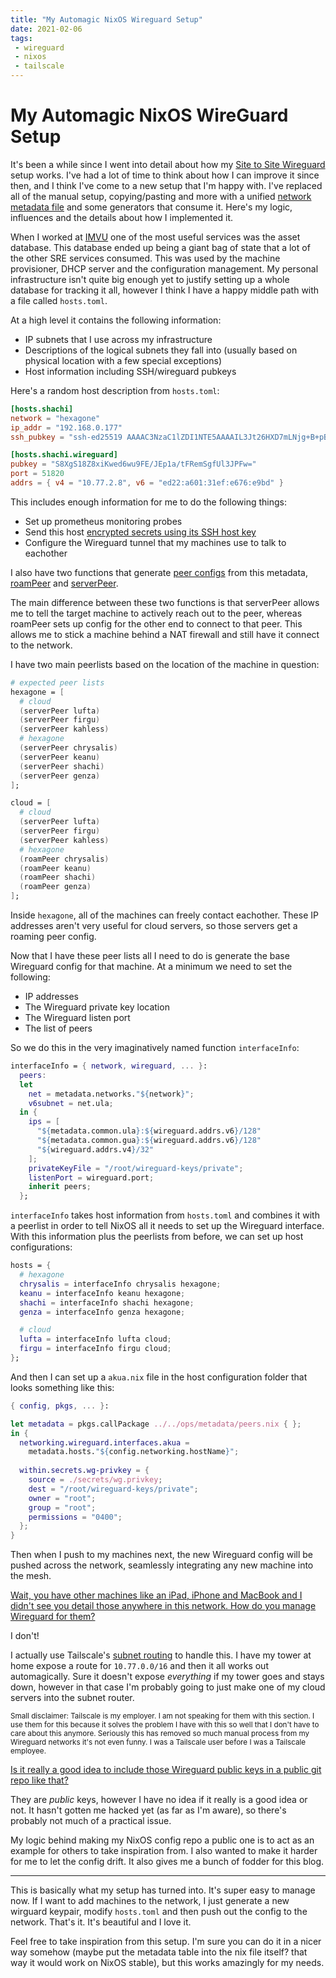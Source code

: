 ```yaml
---
title: "My Automagic NixOS Wireguard Setup"
date: 2021-02-06
tags:
 - wireguard
 - nixos
 - tailscale
---
```


# My Automagic NixOS WireGuard Setup

It's been a while since I went into detail about how my [Site to Site
Wireguard](/blog/series/site-to-site-wireguard) setup works. I've had a lot of
time to think about how I can improve it since then, and I think I've come to a
new setup that I'm happy with. I've replaced all of the manual setup,
copying/pasting and more with a unified [network metadata
file](https://github.com/Xe/nixos-configs/blob/master/ops/metadata/hosts.toml)
and some generators that consume it. Here's my logic, influences and the details
about how I implemented it.

When I worked at [IMVU](https://secure.imvu.com/) one of the most useful
services was the asset database. This database ended up being a giant bag of
state that a lot of the other SRE services consumed. This was used by the
machine provisioner, DHCP server and the configuration management. My personal
infrastructure isn't quite big enough yet to justify setting up a whole database
for tracking it all, however I think I have a happy middle path with a file
called `hosts.toml`.

At a high level it contains the following information:

- IP subnets that I use across my infrastructure
- Descriptions of the logical subnets they fall into (usually based on physical
  location with a few special exceptions)
- Host information including SSH/wireguard pubkeys

Here's a random host description from `hosts.toml`:

```toml
[hosts.shachi]
network = "hexagone"
ip_addr = "192.168.0.177"
ssh_pubkey = "ssh-ed25519 AAAAC3NzaC1lZDI1NTE5AAAAIL3Jt26HXD7mLNjg+B+pB5+fXtxEmMeR6Bqv1Z5/819n"

[hosts.shachi.wireguard]
pubkey = "S8XgS18Z8xiKwed6wu9FE/JEp1a/tFRemSgfUl3JPFw="
port = 51820
addrs = { v4 = "10.77.2.8", v6 = "ed22:a601:31ef:e676:e9bd" }
```

This includes enough information for me to do the following things:

- Set up prometheus monitoring probes
- Send this host [encrypted secrets using its SSH host
  key](/blog/nixos-encrypted-secrets-2021-01-20)
- Configure the Wireguard tunnel that my machines use to talk to eachother

I also have two functions that generate [peer
configs](https://search.nixos.org/options?channel=20.09&from=0&size=50&sort=relevance&query=networking.wireguard.interfaces.%3Cname%3E.peers)
from this metadata,
[roamPeer](https://github.com/Xe/nixos-configs/blob/master/ops/metadata/peers.nix#L5-L17)
and
[serverPeer](https://github.com/Xe/nixos-configs/blob/master/ops/metadata/peers.nix#L18-L33).

The main difference between these two functions is that serverPeer allows me to
tell the target machine to actively reach out to the peer, whereas roamPeer sets
up config for the other end to connect to that peer. This allows me to stick a
machine behind a NAT firewall and still have it connect to the network.

I have two main peerlists based on the location of the machine in question:

```nix
# expected peer lists
hexagone = [
  # cloud
  (serverPeer lufta)
  (serverPeer firgu)
  (serverPeer kahless)
  # hexagone
  (serverPeer chrysalis)
  (serverPeer keanu)
  (serverPeer shachi)
  (serverPeer genza)
];

cloud = [
  # cloud
  (serverPeer lufta)
  (serverPeer firgu)
  (serverPeer kahless)
  # hexagone
  (roamPeer chrysalis)
  (roamPeer keanu)
  (roamPeer shachi)
  (roamPeer genza)
];
```

Inside `hexagone`, all of the machines can freely contact eachother. These IP
addresses aren't very useful for cloud servers, so those servers get a roaming
peer config.

Now that I have these peer lists all I need to do is generate the base Wireguard
config for that machine. At a minimum we need to set the following:

- IP addresses
- The Wireguard private key location
- The Wireguard listen port
- The list of peers

So we do this in the very imaginatively named function `interfaceInfo`:

```nix
interfaceInfo = { network, wireguard, ... }:
  peers:
  let
    net = metadata.networks."${network}";
    v6subnet = net.ula;
  in {
    ips = [
      "${metadata.common.ula}:${wireguard.addrs.v6}/128"
      "${metadata.common.gua}:${wireguard.addrs.v6}/128"
      "${wireguard.addrs.v4}/32"
    ];
    privateKeyFile = "/root/wireguard-keys/private";
    listenPort = wireguard.port;
    inherit peers;
  };
```

`interfaceInfo` takes host information from `hosts.toml` and combines it with a
peerlist in order to tell NixOS all it needs to set up the Wireguard interface.
With this information plus the peerlists from before, we can set up host
configurations:

```nix
hosts = {
  # hexagone
  chrysalis = interfaceInfo chrysalis hexagone;
  keanu = interfaceInfo keanu hexagone;
  shachi = interfaceInfo shachi hexagone;
  genza = interfaceInfo genza hexagone;

  # cloud
  lufta = interfaceInfo lufta cloud;
  firgu = interfaceInfo firgu cloud;
};
```

And then I can set up a `akua.nix` file in the host configuration folder that
looks something like this:

```nix
{ config, pkgs, ... }:

let metadata = pkgs.callPackage ../../ops/metadata/peers.nix { };
in {
  networking.wireguard.interfaces.akua =
    metadata.hosts."${config.networking.hostName}";
    
  within.secrets.wg-privkey = {
    source = ./secrets/wg.privkey;
    dest = "/root/wireguard-keys/private";
    owner = "root";
    group = "root";
    permissions = "0400";
  };
}
```

Then when I push to my machines next, the new Wireguard config will be pushed
across the network, seamlessly integrating any new machine into the mesh.

[Wait, you have other machines like an iPad, iPhone and MacBook and I didn't see
you detail those anywhere in this network. How do you manage Wireguard for
them?](conversation://Mara/hmm)

I don't!

I actually use Tailscale's [subnet
routing](https://tailscale.com/kb/1019/subnets) to handle this. I have my tower
at home expose a route for `10.77.0.0/16` and then it all works out
automagically. Sure it doesn't expose _everything_ if my tower goes and stays
down, however in that case I'm probably going to just make one of my cloud
servers into the subnet router.

<small>Small disclaimer: Tailscale is my employer. I am not speaking for them
with this section. I use them for this because it solves the problem I have
with this so well that I don't have to care about this anymore. Seriously this
has removed so much manual process from my Wireguard networks it's not even
funny. I was a Tailscale user before I was a Tailscale employee.</small>

[Is it really a good idea to include those Wireguard public keys in a public git
repo like that?](conversation://Mara/hmm)

They are _public_ keys, however I have no idea if it really is a good idea or
not. It hasn't gotten me hacked yet (as far as I'm aware), so there's probably
not much of a practical issue.

My logic behind making my NixOS config repo a public one is to act as an example
for others to take inspiration from. I also wanted to make it harder for me to
let the config drift. It also gives me a bunch of fodder for this blog.

---

This is basically what my setup has turned into. It's super easy to manage now.
If I want to add machines to the network, I just generate a new wirguard keypair,
modify `hosts.toml` and then push out the config to the network. That's it. It's
beautiful and I love it.

Feel free to take inspiration from this setup. I'm sure you can do it in a nicer
way somehow (maybe put the metadata table into the nix file itself? that way it
would work on NixOS stable), but this works amazingly for my needs.
